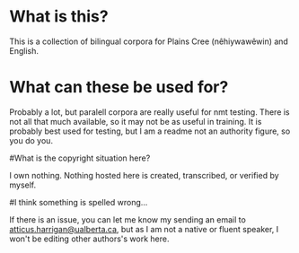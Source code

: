 # What is this?

This is a collection of bilingual corpora for Plains Cree (nêhiywawêwin) and English.


# What can these be used for?

Probably a lot, but paralell corpora are really useful for nmt testing. There is not all that much available, so it may not be as useful in training. It is probably best used for testing, but I am a readme not an authority figure, so you do you.


#What is the copyright situation here?

I own nothing. Nothing hosted here is created, transcribed, or verified by myself. 


#I think something is spelled wrong...

If there is an issue, you can let me know my sending an email to atticus.harrigan@ualberta.ca, but as I am not a native or fluent speaker, I won't be editing other authors's work here. 
